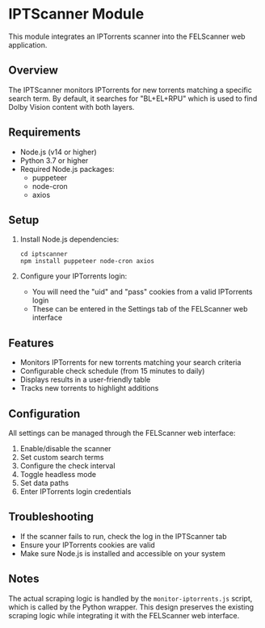 # IPTScanner Module

This module integrates an IPTorrents scanner into the FELScanner web application.

## Overview

The IPTScanner monitors IPTorrents for new torrents matching a specific search term. By default, it searches for "BL+EL+RPU" which is used to find Dolby Vision content with both layers.

## Requirements

- Node.js (v14 or higher)
- Python 3.7 or higher
- Required Node.js packages:
  - puppeteer
  - node-cron
  - axios

## Setup

1. Install Node.js dependencies:
   ```
   cd iptscanner
   npm install puppeteer node-cron axios
   ```

2. Configure your IPTorrents login:
   - You will need the "uid" and "pass" cookies from a valid IPTorrents login
   - These can be entered in the Settings tab of the FELScanner web interface

## Features

- Monitors IPTorrents for new torrents matching your search criteria
- Configurable check schedule (from 15 minutes to daily)
- Displays results in a user-friendly table
- Tracks new torrents to highlight additions

## Configuration

All settings can be managed through the FELScanner web interface:

1. Enable/disable the scanner
2. Set custom search terms
3. Configure the check interval
4. Toggle headless mode
5. Set data paths
6. Enter IPTorrents login credentials

## Troubleshooting

- If the scanner fails to run, check the log in the IPTScanner tab
- Ensure your IPTorrents cookies are valid
- Make sure Node.js is installed and accessible on your system

## Notes

The actual scraping logic is handled by the `monitor-iptorrents.js` script, which is called by the Python wrapper. This design preserves the existing scraping logic while integrating it with the FELScanner web interface. 
